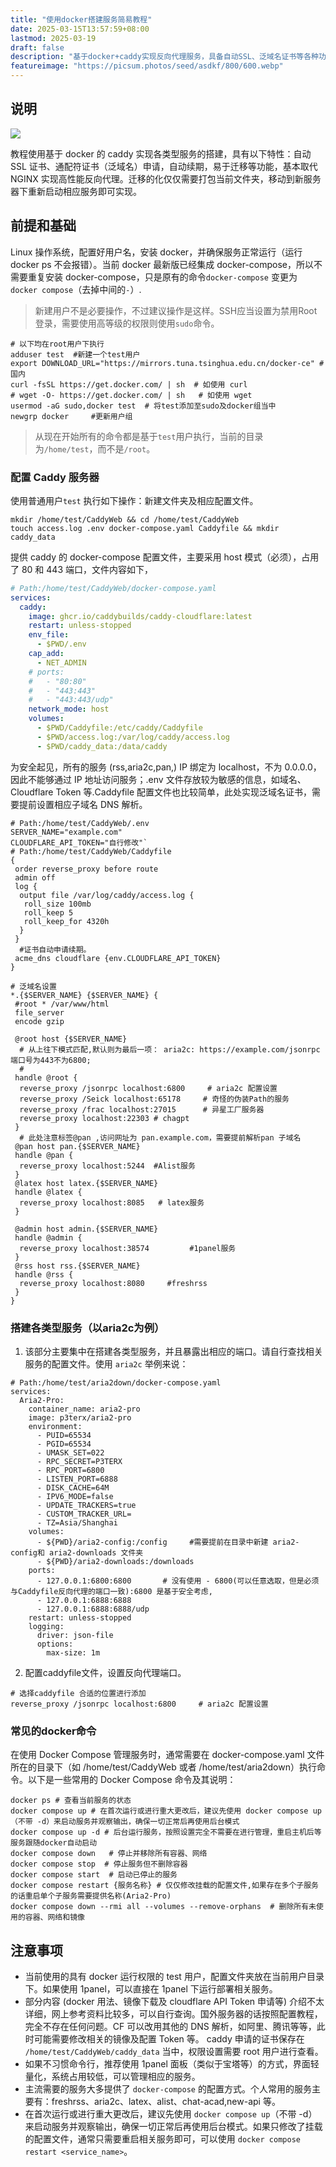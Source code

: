 ```yaml
---
title: "使用docker搭建服务简易教程"
date: 2025-03-15T13:57:59+08:00
lastmod: 2025-03-19
draft: false
description: "基于docker+caddy实现反向代理服务，具备自动SSL、泛域名证书等各种功能。"
featureimage: "https://picsum.photos/seed/asdkf/800/600.webp"
---
```


## 说明

![](docker_logo.png)

教程使用基于 docker 的 caddy 实现各类型服务的搭建，具有以下特性：自动 SSL 证书、通配符证书（泛域名）申请，自动续期，易于迁移等功能，基本取代 NGINX 实现高性能反向代理。迁移的化仅仅需要打包当前文件夹，移动到新服务器下重新启动相应服务即可实现。

## 前提和基础

Linux 操作系统，配置好用户名，安装 docker，并确保服务正常运行（运行 docker ps 不会报错）。当前 docker 最新版已经集成 docker-compose，所以不需要重复安装 docker-compose，只是原有的命令`docker-compose` 变更为 `docker compose`（去掉中间的`-`）.

> 新建用户不是必要操作，不过建议操作是这样。SSH应当设置为禁用Root登录，需要使用高等级的权限则使用`sudo`命令。

```shell
# 以下均在root用户下执行
adduser test  #新建一个test用户
export DOWNLOAD_URL="https://mirrors.tuna.tsinghua.edu.cn/docker-ce" #国内
curl -fsSL https://get.docker.com/ | sh  # 如使用 curl
# wget -O- https://get.docker.com/ | sh   # 如使用 wget
usermod -aG sudo,docker test  # 将test添加至sudo及docker组当中
newgrp docker     #更新用户组
```

> 从现在开始所有的命令都是基于`test`用户执行，当前的目录为`/home/test`，而不是`/root`。

### 配置 Caddy 服务器

使用普通用户`test` 执行如下操作：新建文件夹及相应配置文件。

```shell
mkdir /home/test/CaddyWeb && cd /home/test/CaddyWeb
touch access.log .env docker-compose.yaml Caddyfile && mkdir caddy_data
```

提供 caddy 的 docker-compose 配置文件，主要采用 host 模式（必须），占用了 80 和 443 端口，文件内容如下，

```yaml
# Path:/home/test/CaddyWeb/docker-compose.yaml
services:
  caddy:
    image: ghcr.io/caddybuilds/caddy-cloudflare:latest
    restart: unless-stopped
    env_file:
      - $PWD/.env
    cap_add:
      - NET_ADMIN
    # ports:
    #   - "80:80"
    #   - "443:443"
    #   - "443:443/udp"
    network_mode: host
    volumes:
      - $PWD/Caddyfile:/etc/caddy/Caddyfile
      - $PWD/access.log:/var/log/caddy/access.log
      - $PWD/caddy_data:/data/caddy
```

为安全起见，所有的服务 (rss,aria2c,pan,) IP 绑定为 localhost，不为 0.0.0.0，因此不能够通过 IP 地址访问服务；.env 文件存放较为敏感的信息，如域名、Cloudflare Token 等.Caddyfile 配置文件也比较简单，此处实现泛域名证书，需要提前设置相应子域名 DNS 解析。

```shell
# Path:/home/test/CaddyWeb/.env
SERVER_NAME="example.com"
CLOUDFLARE_API_TOKEN="自行修改"`
# Path:/home/test/CaddyWeb/Caddyfile
{
 order reverse_proxy before route
 admin off
 log {
  output file /var/log/caddy/access.log {
   roll_size 100mb
   roll_keep 5
   roll_keep_for 4320h
  }
 }
  #证书自动申请续期。
 acme_dns cloudflare {env.CLOUDFLARE_API_TOKEN}
}

# 泛域名设置
*.{$SERVER_NAME} {$SERVER_NAME} {
 #root * /var/www/html
 file_server
 encode gzip

 @root host {$SERVER_NAME}
  # 从上往下模式匹配,默认则为最后一项： aria2c: https://example.com/jsonrpc 端口号为443不为6800;
  # 
 handle @root {
  reverse_proxy /jsonrpc localhost:6800     # aria2c 配置设置
  reverse_proxy /Seick localhost:65178     # 奇怪的伪装Path的服务
  reverse_proxy /frac localhost:27015      # 异星工厂服务器
  reverse_proxy localhost:22303 # chagpt
 }
  # 此处注意标签@pan ,访问网址为 pan.example.com，需要提前解析pan 子域名
 @pan host pan.{$SERVER_NAME}
 handle @pan {
  reverse_proxy localhost:5244  #Alist服务
 }
 @latex host latex.{$SERVER_NAME}
 handle @latex {
  reverse_proxy localhost:8085   # latex服务
 }

 @admin host admin.{$SERVER_NAME}
 handle @admin {
  reverse_proxy localhost:38574         #1panel服务
 }
 @rss host rss.{$SERVER_NAME}
 handle @rss {
  reverse_proxy localhost:8080     #freshrss
 }
}
```

### 搭建各类型服务（以aria2c为例）

1. 该部分主要集中在搭建各类型服务，并且暴露出相应的端口。请自行查找相关服务的配置文件。使用 `aria2c` 举例来说：

```shell
# Path:/home/test/aria2down/docker-compose.yaml
services:
  Aria2-Pro:
    container_name: aria2-pro
    image: p3terx/aria2-pro
    environment:
      - PUID=65534
      - PGID=65534
      - UMASK_SET=022
      - RPC_SECRET=P3TERX
      - RPC_PORT=6800
      - LISTEN_PORT=6888
      - DISK_CACHE=64M
      - IPV6_MODE=false
      - UPDATE_TRACKERS=true
      - CUSTOM_TRACKER_URL=
      - TZ=Asia/Shanghai
    volumes:
      - ${PWD}/aria2-config:/config     #需要提前在目录中新建 aria2-config和 aria2-downloads 文件夹
      - ${PWD}/aria2-downloads:/downloads
    ports:
      - 127.0.0.1:6800:6800       # 没有使用 - 6800(可以任意选取，但是必须与Caddyfile反向代理的端口一致):6800 是基于安全考虑,
      - 127.0.0.1:6888:6888
      - 127.0.0.1:6888:6888/udp
    restart: unless-stopped
    logging:
      driver: json-file
      options:
        max-size: 1m
```

2. 配置caddyfile文件，设置反向代理端口。

```shell
# 选择caddyfile 合适的位置进行添加
reverse_proxy /jsonrpc localhost:6800     # aria2c 配置设置
```

### 常见的docker命令

在使用 Docker Compose 管理服务时，通常需要在 docker-compose.yaml 文件所在的目录下（如 /home/test/CaddyWeb 或者 /home/test/aria2down）执行命令。以下是一些常用的 Docker Compose 命令及其说明：

```shell
docker ps # 查看当前服务的状态
docker compose up # 在首次运行或进行重大更改后，建议先使用 docker compose up（不带 -d）来启动服务并观察输出，确保一切正常后再使用后台模式
docker compose up -d # 后台运行服务，按照设置完全不需要在进行管理，重启主机后等服务跟随docker自动启动
docker compose down   # 停止并移除所有容器、网络
docker compose stop  # 停止服务但不删除容器
docker compose start  # 启动已停止的服务
docker compose restart {服务名称} # 仅仅修改挂载的配置文件,如果存在多个子服务的话重启单个子服务需要提供名称(Aria2-Pro)
docker compose down --rmi all --volumes --remove-orphans  # 删除所有未使用的容器、网络和镜像
```

## 注意事项

- 当前使用的具有 docker 运行权限的 test 用户，配置文件夹放在当前用户目录下。如果使用 1panel，可以直接在 1panel 下运行部署相关服务。
- 部分内容 (docker 用法、镜像下载及 cloudflare API Token 申请等) 介绍不太详细，网上参考资料比较多，可以自行查询。国外服务器的话按照配置教程，完全不存在任何问题。CF 可以改用其他的 DNS 解析，如阿里、腾讯等等，此时可能需要修改相关的镜像及配置 Token 等。
caddy 申请的证书保存在 `/home/test/CaddyWeb/caddy_data` 当中，权限设置需要 root 用户进行查看。
- 如果不习惯命令行，推荐使用 1panel 面板（类似于宝塔等）的方式，界面轻量化，系统占用较低，可以管理相应的服务。
- 主流需要的服务大多提供了 `docker-compose` 的配置方式。个人常用的服务主要有：freshrss、aria2c、latex、alist、chat-acad,new-api 等。
- 在首次运行或进行重大更改后，建议先使用 `docker compose up`（不带 -d）来启动服务并观察输出，确保一切正常后再使用后台模式。如果只修改了挂载的配置文件，通常只需要重启相关服务即可，可以使用 `docker compose restart <service_name>`。
